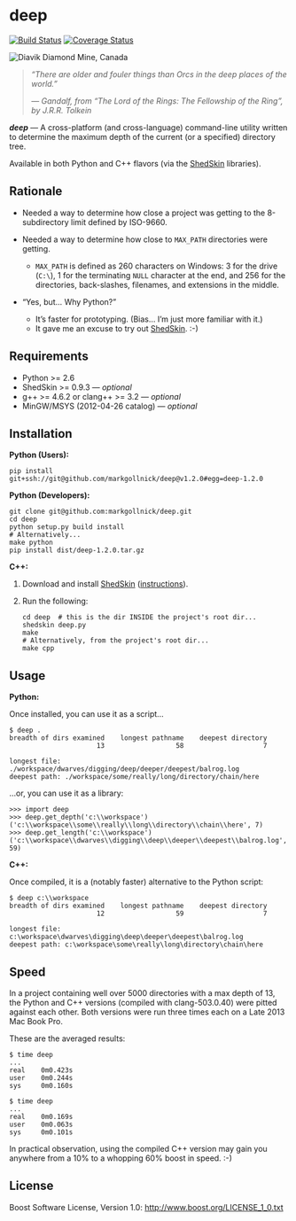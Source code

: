 ﻿deep
====

[![Build Status](https://travis-ci.org/markgollnick/deep.svg?branch=master)](https://travis-ci.org/markgollnick/deep)
[![Coverage Status](https://img.shields.io/coveralls/markgollnick/deep.svg)](https://coveralls.io/r/markgollnick/deep)

![Diavik Diamond Mine, Canada](http://content.screencast.com/users/markgollnick/folders/Jing/media/ef41e433-1177-42fd-9b1b-783385c29044/deep.jpg)

> *“There are older and fouler things than Orcs in the deep places of the
> world.”*
> 
> *— Gandalf, from “The Lord of the Rings: The Fellowship of the Ring”,
> by J.R.R. Tolkein*

***deep*** — A cross-platform (and cross-language) command-line utility written
to determine the maximum depth of the current (or a specified) directory tree.

Available in both Python and C++ flavors (via the [ShedSkin][] libraries).

[ShedSkin]: https://code.google.com/p/shedskin/


Rationale
---------

*   Needed a way to determine how close a project was getting to the
    8-subdirectory limit defined by ISO-9660.

*   Needed a way to determine how close to `MAX_PATH` directories were getting.
    *   `MAX_PATH` is defined as 260 characters on Windows: 3 for the drive
        (`C:\`), 1 for the terminating `NULL` character at the end, and 256 for
        the directories, back-slashes, filenames, and extensions in the middle.

*   “Yes, but… Why Python?”
    *   It’s faster for prototyping. (Bias… I’m just more familiar with it.)
    *   It gave me an excuse to try out [ShedSkin][]. :-)


Requirements
------------

* Python >= 2.6
* ShedSkin >= 0.9.3 — *optional*
* g++ >= 4.6.2 or clang++ >= 3.2 — *optional*
* MinGW/MSYS (2012-04-26 catalog) — *optional*


Installation
------------

**Python (Users):**

    pip install git+ssh://git@github.com/markgollnick/deep@v1.2.0#egg=deep-1.2.0

**Python (Developers):**

    git clone git@github.com:markgollnick/deep.git
    cd deep
    python setup.py build install
    # Alternatively...
    make python
    pip install dist/deep-1.2.0.tar.gz

**C++:**

1.  Download and install [ShedSkin][] ([instructions][]).
2.  Run the following:

        cd deep  # this is the dir INSIDE the project's root dir...
        shedskin deep.py
        make
        # Alternatively, from the project's root dir...
        make cpp

[instructions]: https://code.google.com/p/shedskin/wiki/docs#Installation


Usage
-----

**Python:**

Once installed, you can use it as a script…

    $ deep .
    breadth of dirs examined    longest pathname    deepest directory
                          13                  58                    7

    longest file: ./workspace/dwarves/digging/deep/deeper/deepest/balrog.log
    deepest path: ./workspace/some/really/long/directory/chain/here

…or, you can use it as a library:

    >>> import deep
    >>> deep.get_depth('c:\\workspace')
    ('c:\\workspace\\some\\really\\long\\directory\\chain\\here', 7)
    >>> deep.get_length('c:\\workspace')
    ('c:\\workspace\\dwarves\\digging\\deep\\deeper\\deepest\\balrog.log', 59)

**C++:**

Once compiled, it is a (notably faster) alternative to the Python script:

    $ deep c:\\workspace
    breadth of dirs examined    longest pathname    deepest directory
                          12                  59                    7

    longest file: c:\workspace\dwarves\digging\deep\deeper\deepest\balrog.log
    deepest path: c:\workspace\some\really\long\directory\chain\here


Speed
-----

In a project containing well over 5000 directories with a max depth of 13, the
Python and C++ versions (compiled with clang-503.0.40) were pitted against each
other. Both versions were run three times each on a Late 2013 Mac Book Pro.

These are the averaged results:

    $ time deep
    ...
    real    0m0.423s
    user    0m0.244s
    sys     0m0.160s

    $ time deep
    ...
    real    0m0.169s
    user    0m0.063s
    sys     0m0.101s

In practical observation, using the compiled C++ version may gain you anywhere
from a 10% to a whopping 60% boost in speed. :-)


License
-------

Boost Software License, Version 1.0: <http://www.boost.org/LICENSE_1_0.txt>
